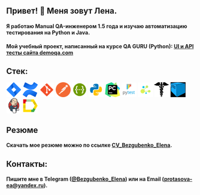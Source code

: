 ## Привет! 👋 Меня зовут Лена.

#### Я работаю Manual QA-инженером 1.5 года и изучаю автоматизацию тестирования на Python и Java.
#### Мой учебный проект, написанный на курсе QA GURU (Python): <a target="_blank" href="https://github.com/Bezgubenko-Elena/test_project_python_UI_and_API">UI и API тесты сайта demoqa.com</a>

## Стек:
<p>
<img title="Jira" src="./resources/logo/jira.png" width="40" height="40" />
<img title="Confluence" src="./resources/logo/confluence.png" width="40" height="40" />
<img title="Git" src="./resources/logo/git.png" width="40" height="40" />
<img title="Postman" src="./resources/logo/postman.png" width="40" height="40" />
<img title="Swagger" src="./resources/logo/swagger.png" width="40" height="40" />
<img title="Python" src="./resources/logo/python.png" width="40" height="40" />
<img title="PyCharm" src="./resources/logo/pycharm.png" width="40" height="40" />
<img title="PyTest" src="./resources/logo/pytest.png" width="40" height="40" />
<img title="Selene" src="./resources/logo/selene.png" width="40" height="40" />
<img title="Requests" src="./resources/logo/requests.png" width="40" height="40" />
<img title="Selenoid" src="./resources/logo/selenoid.png" width="40" height="40" />
<img title="Jenkins" src="./resources/logo/jenkins.png" width="40" height="40" />
<img title="Allure Reports" src="./resources/logo/allure_report.png" width="40" height="40" />
</p>

## Резюме
#### Скачать мое резюме можно по ссылке [CV_Bezgubenko_Elena](resources/CV.pdf).

## Контакты:
#### Пишите мне в **Telegram** (<a target="_blank" href="https://t.me/Bezgubenko_Elena">@Bezgubenko_Elena</a>) или на **Email** (<a target="_blank" href="mailto:protasova-ea@yandex.ru">protasova-ea@yandex.ru</a>).
